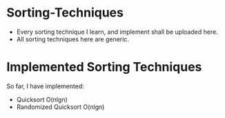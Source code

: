 # Sorting-Techniques
- Every sorting technique I learn, and implement shall be uploaded here.
- All sorting techniques here are generic.

# Implemented Sorting Techniques
So far, I have implemented:
  - Quicksort                       O(nlgn)
  - Randomized Quicksort            O(nlgn)
